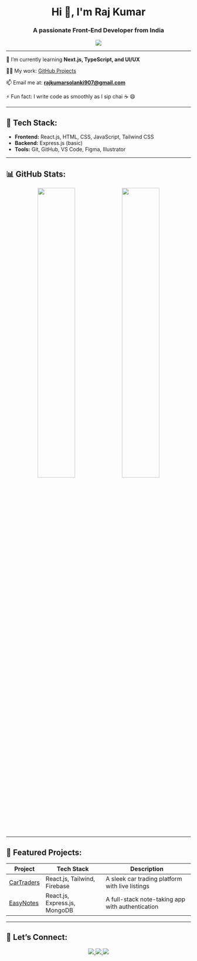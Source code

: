 <h1 align="center">Hi 👋, I'm Raj Kumar</h1>
<h3 align="center">A passionate Front-End Developer from India</h3>

<p align="center">
  <img src="https://readme-typing-svg.herokuapp.com/?lines=React+Developer;JavaScript+Enthusiast;Lifelong+Learner;Always+Building!" />
</p>

---

🌱 I’m currently learning **Next.js, TypeScript, and UI/UX**

👨‍💻 My work: [GitHub Projects](https://github.com/rajsolanki907)

📫 Email me at: **rajkumarsolanki907@gmail.com**

⚡ Fun fact: I write code as smoothly as I sip chai ☕ 😄

---

## 🚀 Tech Stack:
- **Frontend:** React.js, HTML, CSS, JavaScript, Tailwind CSS  
- **Backend:** Express.js (basic)  
- **Tools:** Git, GitHub, VS Code, Figma, Illustrator  

---

## 📊 GitHub Stats:
<p align="center">
  <img width="45%" src="https://github-readme-stats.vercel.app/api?username=rajsolanki907&show_icons=true&theme=radical" />
  <img width="45%" src="https://github-readme-stats.vercel.app/api/top-langs/?username=rajsolanki907&layout=compact&theme=radical" />
</p>

---

## 💼 Featured Projects:

| Project | Tech Stack | Description |
|--------|------------|-------------|
| [CarTraders](https://github.com/rajsolanki907/Car-Management-Store) | React.js, Tailwind, Firebase | A sleek car trading platform with live listings |
| [EasyNotes](https://github.com/rajsolanki907/EasyNotes) | React.js, Express.js, MongoDB | A full-stack note-taking app with authentication |

---

## 🤝 Let’s Connect:
<p align="center">
  <a href="mailto:rajkumarsolanki907@gmail.com">
    <img src="https://img.shields.io/badge/-Email-D14836?style=for-the-badge&logo=gmail&logoColor=white" />
  </a>
  <a href="https://www.linkedin.com/in/raj-kumar-940b851a0/">
    <img src="https://img.shields.io/badge/-LinkedIn-0077B5?style=for-the-badge&logo=linkedin&logoColor=white" />
  </a>
  <a href="https://github.com/rajsolanki907">
    <img src="https://img.shields.io/badge/-GitHub-181717?style=for-the-badge&logo=github&logoColor=white" />
  </a>
</p>
